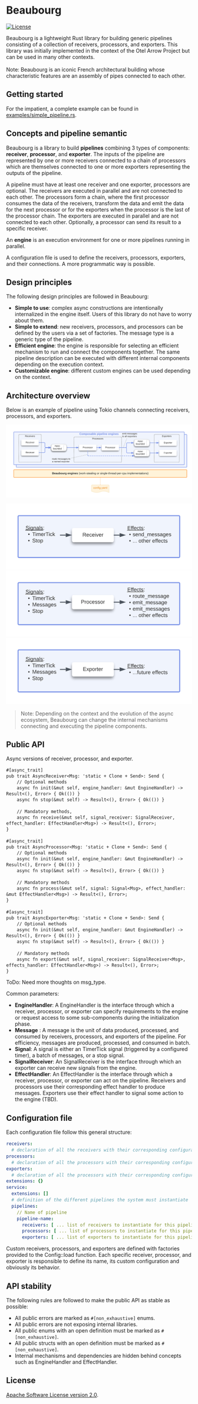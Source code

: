 # Beaubourg

[![License](https://img.shields.io/badge/license-Apache%202.0-blue?style=flat-square)](https://github.com/clap-rs/clap/blob/v3.1.0/LICENSE-APACHE)

Beaubourg is a lightweight Rust library for building generic pipelines
consisting of a collection of receivers, processors, and
exporters. This library was initially implemented in the context of
the Otel Arrow Project but can be used in many other
contexts.</br></br>Note: Beaubourg is an iconic French architectural
building whose characteristic features are an assembly of pipes
connected to each other.

## Getting started

For the impatient, a complete example can be found in
[examples/simple_pipeline.rs](examples/multithread_engine_example).

## Concepts and pipeline semantic

Beaubourg is a library to build **pipelines** combining 3 types of
components: **receiver**, **processor**, and **exporter**. The inputs
of the pipeline are represented by one or more receivers connected to
a chain of processors which are themselves connected to one or more
exporters representing the outputs of the pipeline.

A pipeline must have at least one receiver and one exporter,
processors are optional. The receivers are executed in parallel and
are not connected to each other. The processors form a chain, where
the first processor consumes the data of the receivers, transform the
data and emit the data for the next processor or for the exporters
when the processor is the last of the processor chain. The exporters
are executed in parallel and are not connected to each other.
Optionally, a processor can send its result to a specific receiver.

An **engine** is an execution environment for one or more pipelines
running in parallel.

A configuration file is used to define the receivers, processors,
exporters, and their connections. A more programmatic way is possible.

## Design principles

The following design principles are followed in Beaubourg:

- **Simple to use**: complex async constructions are intentionally
  internalized in the engine itself. Users of this library do not have
  to worry about them.
- **Simple to extend**: new receivers, processors, and processors can
  be defined by the users via a set of factories. The message type is
  a generic type of the pipeline.
- **Efficient engine**: the engine is responsible for selecting an
  efficient mechanism to run and connect the components together. The
  same pipeline description can be executed with different internal
  components depending on the execution context.
- **Customizable engine**: different custom engines can be used
  depending on the context.

## Architecture overview

Below is an example of pipeline using Tokio channels connecting
receivers, processors, and exporters.

![overview](images/Beaubourg.png)

![overview](images/BeaubourgReceiver.png)
![overview](images/BeaubourgProcessor.png)
![overview](images/BeaubourgExporter.png)

> Note: Depending on the context and the evolution of the async
> ecosystem, Beaubourg can change the internal mechanisms connecting
> and executing the pipeline components.

## Public API

Async versions of receiver, processor, and exporter.

```rust,ignore
#[async_trait]
pub trait AsyncReceiver<Msg: 'static + Clone + Send>: Send {
    // Optional methods
    async fn init(&mut self, engine_handler: &mut EngineHandler) -> Result<(), Error> { Ok(()) }
    async fn stop(&mut self) -> Result<(), Error> { Ok(()) }

    // Mandatory methods,
    async fn receive(&mut self, signal_receiver: SignalReceiver, effect_handler: EffectHandler<Msg>) -> Result<(), Error>;
}

#[async_trait]
pub trait AsyncProcessor<Msg: 'static + Clone + Send>: Send {
    // Optional methods
    async fn init(&mut self, engine_handler: &mut EngineHandler) -> Result<(), Error> { Ok(()) }
    async fn stop(&mut self) -> Result<(), Error> { Ok(()) }

    // Mandatory methods
    async fn process(&mut self, signal: Signal<Msg>, effect_handler: &mut EffectHandler<Msg>) -> Result<(), Error>;
}

#[async_trait]
pub trait AsyncExporter<Msg: 'static + Clone + Send>: Send {
    // Optional methods
    async fn init(&mut self, engine_handler: &mut EngineHandler) -> Result<(), Error> { Ok(()) }
    async fn stop(&mut self) -> Result<(), Error> { Ok(()) }

    // Mandatory methods
    async fn export(&mut self, signal_receiver: SignalReceiver<Msg>, effects_handler: EffectHandler<Msg>) -> Result<(), Error>;
}
```

ToDo: Need more thoughts on msg_type.

Common parameters:

- **EngineHandler**: A EngineHandler is the interface through which a
receiver, processor, or exporter can specify requirements to the
engine or request access to some sub-components during the
initialization phase.
- **Message** : A message is the unit of data produced, processed, and
consumed by receivers, processors, and exporters of the pipeline. For
efficiency, messages are produced, processed, and consumed in batch.
- **Signal**: A signal is either an TimerTick signal (triggered by a
  configured timer), a batch of messages, or a stop signal.
- **SignalReceiver**: An SignalReceiver is the interface through which
  an exporter can receive new signals from the engine.
- **EffectHandler**: An EffectHandler is the interface through which a
receiver, processor, or exporter can act on the pipeline. Receivers
and processors use their corresponding effect handler to produce
messages. Exporters use their effect handler to signal some action to
the engine (TBD).

## Configuration file

Each configuration file follow this general structure:

```yaml
receivers:
  # declaration of all the receivers with their corresponding configuration
processors:
  # declaration of all the processors with their corresponding configuration
exporters:
  # declaration of all the processors with their corresponding configuration
extensions: {}
service:
  extensions: []
  # definition of the different pipelines the system must instantiate
  pipelines:
    // Name of pipeline
    pipeline-name:
      receivers: [ ... list of receivers to instantiate for this pipeline ... ]
      processors: [ ... list of processors to instantiate for this pipeline ... ]
      exporters: [ ... list of exporters to instantiate for this pipeline ... ]
```

Custom receivers, processors, and exporters are defined with factories
provided to the Config::load function. Each specific receiver,
processor, and exporter is responsible to define its name, its custom
configuration and obviously its behavior.

## API stability

The following rules are followed to make the public API as stable as
possible:

- All public errors are marked as `#[non_exhaustive]` enums.
- All public errors are not exposing internal libraries.
- All public enums with an open definition must be marked as
  `#[non_exhaustive]`.
- All public structs with an open definition must be marked as
  `#[non_exhaustive]`.
- Internal mechanisms and dependencies are hidden behind concepts such
  as EngineHandler and EffectHandler.

## License

[Apache Software License version 2.0](./LICENSE).
